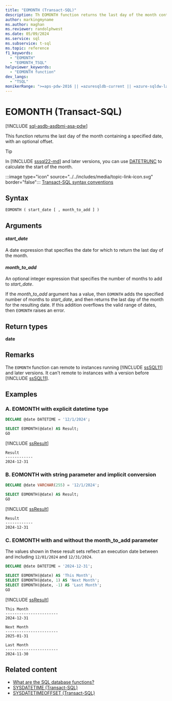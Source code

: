 ```yaml
---
title: "EOMONTH (Transact-SQL)"
description: Th EOMONTH function returns the last day of the month containing a specified date, with an optional offset.
author: markingmyname
ms.author: maghan
ms.reviewer: randolphwest
ms.date: 05/09/2024
ms.service: sql
ms.subservice: t-sql
ms.topic: reference
f1_keywords:
  - "EOMONTH"
  - "EOMONTH_TSQL"
helpviewer_keywords:
  - "EOMONTH function"
dev_langs:
  - "TSQL"
monikerRange: ">=aps-pdw-2016 || =azuresqldb-current || =azure-sqldw-latest || >=sql-server-2016 || >=sql-server-linux-2017 || =azuresqldb-mi-current"
---
```

# EOMONTH (Transact-SQL)

[!INCLUDE [sql-asdb-asdbmi-asa-pdw](../../includes/applies-to-version/sql-asdb-asdbmi-asa-pdw.md)]

This function returns the last day of the month containing a specified date, with an optional offset.

> [!TIP]  
> In [!INCLUDE [sssql22-md](../../includes/sssql22-md.md)] and later versions, you can use [DATETRUNC](datetrunc-transact-sql.md) to calculate the start of the month.

:::image type="icon" source="../../includes/media/topic-link-icon.svg" border="false"::: [Transact-SQL syntax conventions](../../t-sql/language-elements/transact-sql-syntax-conventions-transact-sql.md)

## Syntax

```syntaxsql
EOMONTH ( start_date [ , month_to_add ] )
```

## Arguments

#### *start_date*

A date expression that specifies the date for which to return the last day of the month.

#### *month_to_add*

An optional integer expression that specifies the number of months to add to *start_date*.

If the *month_to_add* argument has a value, then `EOMONTH` adds the specified number of months to *start_date*, and then returns the last day of the month for the resulting date. If this addition overflows the valid range of dates, then `EOMONTH` raises an error.

## Return types

**date**

## Remarks

The `EOMONTH` function can remote to instances running [!INCLUDE [ssSQL11](../../includes/sssql11-md.md)] and later versions. It can't remote to instances with a version before [!INCLUDE [ssSQL11](../../includes/sssql11-md.md)].

## Examples

### A. EOMONTH with explicit datetime type

```sql
DECLARE @date DATETIME = '12/1/2024';

SELECT EOMONTH(@date) AS Result;
GO
```

[!INCLUDE [ssResult](../../includes/ssresult-md.md)]

```output
Result
------------
2024-12-31
```

### B. EOMONTH with string parameter and implicit conversion

```sql
DECLARE @date VARCHAR(255) = '12/1/2024';

SELECT EOMONTH(@date) AS Result;
GO
```

[!INCLUDE [ssResult](../../includes/ssresult-md.md)]

```output
Result
------------
2024-12-31
```

### C. EOMONTH with and without the month_to_add parameter

The values shown in these result sets reflect an execution date between and including `12/01/2024` and `12/31/2024`.

```sql
DECLARE @date DATETIME = '2024-12-31';

SELECT EOMONTH(@date) AS 'This Month';
SELECT EOMONTH(@date, 1) AS 'Next Month';
SELECT EOMONTH(@date, -1) AS 'Last Month';
GO
```

[!INCLUDE [ssResult](../../includes/ssresult-md.md)]

```output
This Month
-----------------------
2024-12-31

Next Month
-----------------------
2025-01-31

Last Month
-----------------------
2024-11-30
```

## Related content

- [What are the SQL database functions?](functions.md)
- [SYSDATETIME (Transact-SQL)](sysdatetime-transact-sql.md)
- [SYSDATETIMEOFFSET (Transact-SQL)](sysdatetimeoffset-transact-sql.md)
